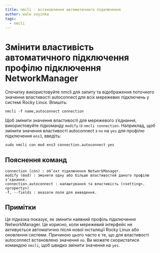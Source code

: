 ```yaml
---
title: nmcli - встановлення автоматичного підключення
author: wale soyinka
tags:
  - nmcli
---
```


# Змінити властивість автоматичного підключення профілю підключення NetworkManager

Спочатку використовуйте nmcli для запиту та відображення поточного значення властивості autoconnect для всіх мережевих підключень у системі Rocky Linux. Впишіть:

```
nmcli -f name,autoconnect connection 
```

Щоб змінити значення властивості для мережевого з’єднання, використовуйте підкоманду `modify` із `nmcli connection`. Наприклад, щоб змінити значення властивості autoconnect з `no` на `yes` для профілю підключення `ens3`, введіть:

```
sudo nmcli con mod ens3 connection.autoconnect yes
```

## Пояснення команд

```
connection (con) : об’єкт підключення NetworkManager. 
modify (mod) : змінити одну або більше властивостей даного профілю з’єднання.
connection.autoconnect : налаштування та властивість (<setting>.<property>)
-f, --fields : вказати поля для виведення.

```

## Примітки

Ця підказка показує, як змінити наявний профіль підключення NetworkManager. Це корисно, коли мережевий інтерфейс не активується автоматично після нової інсталяції Rocky Linux або оновлення системи. Причиною цього часто є те, що для властивості autoconnect встановлено значення `no`. Ви можете скористатися командою `nmcli`, щоб швидко змінити значення на `yes`.  
